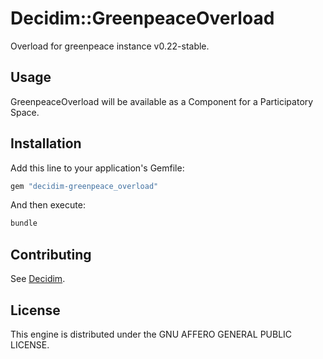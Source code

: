 # Decidim::GreenpeaceOverload

Overload for greenpeace instance v0.22-stable.

## Usage

GreenpeaceOverload will be available as a Component for a Participatory
Space.

## Installation

Add this line to your application's Gemfile:

```ruby
gem "decidim-greenpeace_overload"
```

And then execute:

```bash
bundle
```

## Contributing

See [Decidim](https://github.com/decidim/decidim).

## License

This engine is distributed under the GNU AFFERO GENERAL PUBLIC LICENSE.
